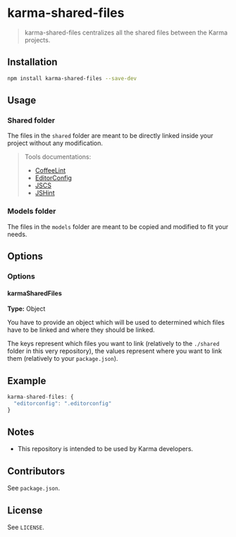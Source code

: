# karma-shared-files

> karma-shared-files centralizes all the shared files between the Karma
> projects.

## Installation

```bash
npm install karma-shared-files --save-dev
```

## Usage

### Shared folder

The files in the `shared` folder are meant to be directly linked inside your
project without any modification.

> Tools documentations:
> - [CoffeeLint][coffeelint-doc]
> - [EditorConfig][editorconfig-doc]
> - [JSCS][jscs-doc]
> - [JSHint][jshint-doc]

### Models folder

The files in the `models` folder are meant to be copied and modified to fit your
needs.

## Options

### Options
#### karmaSharedFiles
**Type:** Object

You have to provide an object which will be used to determined which files have
to be linked and where they should be linked.

The keys represent which files you want to link (relatively to the `./shared`
folder in this very repository), the values represent where you want to link
them (relatively to your `package.json`).

## Example

```javascript
karma-shared-files: {
  "editorconfig": ".editorconfig"
}
```

## Notes

- This repository is intended to be used by Karma developers.

## Contributors

See `package.json`.

## License

See `LICENSE`.


[jscs-doc]: https://github.com/mdevils/node-jscs#options "JSCS Documentation"
[jshint-doc]: http://www.jshint.com/docs/options/ "JSHint Documentation"
[coffeelint-doc]: http://www.coffeelint.org/#options "CoffeeLint Documentation"
[editorconfig-doc]: http://editorconfig.org/#file-format-details "EditorConfig Documentation"
